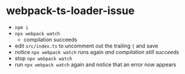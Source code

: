 # webpack-ts-loader-issue

- `npm i`
- `npx webpack watch`
  - compilation succeeds
- edit `src/index.ts` to uncomment out the trailing `{` and save
- notice `npx webpack watch` runs again _and compilation still succeeds_
- stop `npx webpack watch`
- run `npx webpack watch` again and notice that an error now appears
